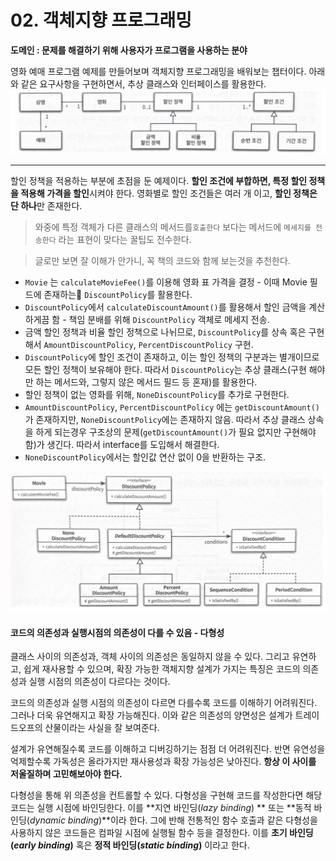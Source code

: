 # 02. 객체지향 프로그래밍

**도메인 : 문제를 해결하기 위해 사용자가 프로그램을 사용하는 분야**

영화 예매 프로그램 예제를 만들어보며 객체지향 프로그래밍을 배워보는 챕터이다.
아래와 같은 요구사항을 구현하면서, 추상 클래스와 인터페이스를 활용한다.
![요구사항](img/02_requirement.png)

---
할인 정책을 적용하는 부분에 초점을 둔 예제이다. **할인 조건에 부합하면, 특정 할인 정책을 적용해 가격을 할인**시켜야 한다. 영화별로 할인 조건들은 여러 개 이고, **할인 정책은 단 하나**만 존재한다.
> 와중에 특정 객체가 다른 클래스의 메서드를`호출한다` 보다는 메서드에 `메세지를 전송한다` 라는 표현이 맞다는 꿀팁도 전수한다.

> 글로만 보면 잘 이해가 안가니, 꼭 책의 코드와 함께 보는것을 추천한다.

- `Movie` 는 `calculateMovieFee()`를 이용해 영화 표 가격을 결정 - 이때 Movie 필드에 존재하는 `DiscountPolicy`를 활용한다.
- `DiscountPolicy`에서 `calculateDiscountAmount()`를 활용해서 할인 금액을 계산하게끔 함 - 책임 분배를 위해 `DiscountPolicy` 객체로 메세지 전송.
- 금액 할인 정책과 비율 할인 정책으로 나뉘므로, `DiscountPolicy`를 상속 혹은 구현해서 `AmountDiscountPolicy`, `PercentDiscountPolicy` 구현.
- `DiscountPolicy`에 할인 조건이 존재하고, 이는 할인 정책의 구분과는 별개이므로 모든 할인 정책이 보유해야 한다. 따라서 `DiscountPolicy`는 추상 클래스(구현 해야만 하는 메서드와, 그렇지 않은 메서드 필드 등 혼재)를 활용한다.
- 할인 정책이 없는 영화를 위해, `NoneDiscountPolicy`를 추가로 구현한다.
- `AmountDiscountPolicy`, `PercentDiscountPolicy` 에는 `getDiscountAmount()`가 존재하지만, `NoneDiscountPolicy`에는 존재하지 않음. 따라서 추상 클래스 상속을 하게 되는경우 구조상의 문제(`getDiscountAmount()`가 필요 없지만 구현해야 함)가 생긴다. 따라서 interface를 도입해서 해결한다.
- `NoneDiscountPolicy`에서는 할인값 연산 없이 0을 반환하는 구조.

![클래스 다이어그램](img/02_class_diagram.png)

#### 코드의 의존성과 실행시점의 의존성이 다를 수 있음 - 다형성
클래스 사이의 의존성과, 객체 사이의 의존성은 동일하지 않을 수 있다. 그리고 유연하고, 쉽게 재사용할 수 있으며, 확장 가능한 객체지향 설계가 가지는 특징은 코드의 의존성과 실행 시점의 의존성이 다르다는 것이다.

코드의 의존성과 실행 시점의 의존성이 다르면 다를수록 코드를 이해하기 어려워진다. 그러나 더욱 유연해지고 확장 가능해진다. 이와 같은 의존성의 양면성은 설계가 트레이드오프의 산물이라는 사실을 잘 보여준다.

설계가 유연해질수록 코드를 이해하고 디버깅하기는 점점 더 어려워진다. 반면 유연성을 억제할수록 가독성은 올라가지만 재사용성과 확장 가능성은 낮아진다. **항상 이 사이를 저울질하며 고민해보아야 한다.**

다형성을 통해 위 의존성을 컨트롤할 수 있다. 다형성을 구현해 코드를 작성한다면 해당 코드는 실행 시점에 바인딩한다. 이를 **지연 바인딩(*lazy binding*) ** 또는 **동적 바인딩(*dynamic binding*)**이라 한다. 그에 반해 전통적인 함수 호출과 같은 다형성을 사용하지 않은 코드들은 컴파일 시점에 실행될 함수 등을 결정한다. 이를 **초기 바인딩(*early binding*)** 혹은 **정적 바인딩(*static binding*)** 이라고 한다.
